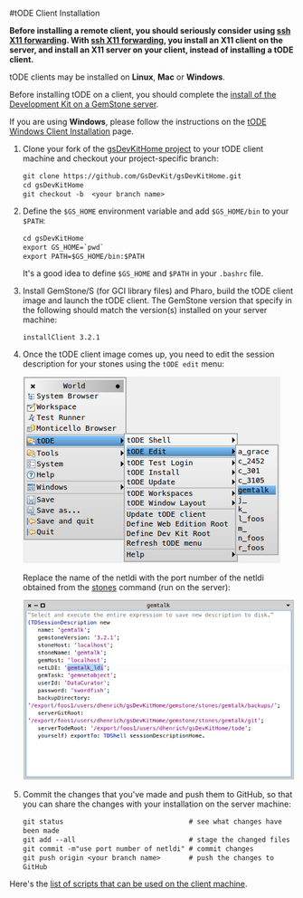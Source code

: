 #tODE Client Installation

**Before installing a remote client, you should seriously consider using [ssh X11 forwarding][8]. 
With [ssh X11 forwarding][8], you install an X11 client on the server, and install an X11 server on your client, instead of installing a tODE client.**

tODE clients may be installed on **Linux**, **Mac** or **Windows**. 

Before installing tODE on a client, you should complete the [install of the Development Kit on a GemStone server][2].

If you are using **Windows**, please follow the instructions on the [tODE Windows Client Installation][1] page.


1. Clone your fork of the [gsDevKitHome project][3] to your tODE client machine and checkout your project-specific branch:

   ```Shell
   git clone https://github.com/GsDevKit/gsDevKitHome.git
   cd gsDevKitHome
   git checkout -b  <your branch name>
   ```

2. Define the `$GS_HOME` environment variable and add `$GS_HOME/bin` to your `$PATH`:

   ```Shell
   cd gsDevKitHome
   export GS_HOME=`pwd`
   export PATH=$GS_HOME/bin:$PATH
   ```

   It's a good idea to define `$GS_HOME` and `$PATH` in your `.bashrc` file.


3. Install GemStone/S (for GCI library files) and Pharo, build the tODE client image and launch the tODE client. The GemStone version that specify in the following should match the version(s) installed on your server machine:

   ```Shell
   installClient 3.2.1
   ```

4. Once the tODE client image comes up, you need to edit the session description for your stones using the `tODE edit` menu:

   ![edit description menu][4]

   Replace the name of the netldi with the port number of the netldi obtained from the [stones][6] command (run on the server):

   ![description workspace][5]

5. Commit the changes that you've made and push them to GitHub, so that you can share the changes with your installation on the server machine:

   ```Shell
   git status                               # see what changes have been made
   git add --all                            # stage the changed files
   git commit -m"use port number of netldi" # commit changes
   git push origin <your branch name>       # push the changes to GitHub
   ```

Here's the [list of scripts that can be used on the client machine][7].

[1]: windowsClientInstallation.md#tode-windows-client-installation
[2]: ../README.md#development-kit-server-installation
[3]: https://github.com/GsDevKit/gsDevKitHome
[4]: images/editDescription.png
[5]: images/descriptionWorkspace.png
[6]: ../bin/stones
[7]: ../bin/README.md#client-scripts
[8]: x11ForwardingForRemoteDisplays.md#x11-forwarding-for-remote-servers
